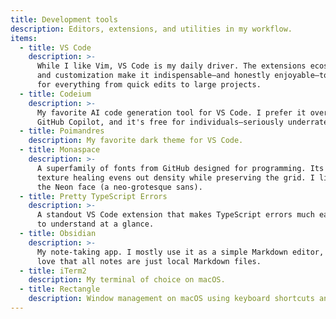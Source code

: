 ```yaml
---
title: Development tools
description: Editors, extensions, and utilities in my workflow.
items:
  - title: VS Code
    description: >-
      While I like Vim, VS Code is my daily driver. The extensions ecosystem
      and customization make it indispensable—and honestly enjoyable—to use
      for everything from quick edits to large projects.
  - title: Codeium
    description: >-
      My favorite AI code generation tool for VS Code. I prefer it over
      GitHub Copilot, and it's free for individuals—seriously underrated.
  - title: Poimandres
    description: My favorite dark theme for VS Code.
  - title: Monaspace
    description: >-
      A superfamily of fonts from GitHub designed for programming. Its
      texture healing evens out density while preserving the grid. I like
      the Neon face (a neo‑grotesque sans).
  - title: Pretty TypeScript Errors
    description: >-
      A standout VS Code extension that makes TypeScript errors much easier
      to understand at a glance.
  - title: Obsidian
    description: >-
      My note‑taking app. I mostly use it as a simple Markdown editor, and I
      love that all notes are just local Markdown files.
  - title: iTerm2
    description: My terminal of choice on macOS.
  - title: Rectangle
    description: Window management on macOS using keyboard shortcuts and snap areas.
---
```

